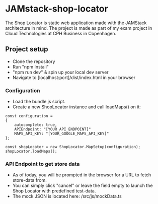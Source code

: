 # JAMstack-shop-locator
The Shop Locator is static web application made with the JAMStack architecture in mind. The project is made as part of my exam project in Cloud Technologies at CPH Business in Copenhagen.
## Project setup
- Clone the repository
- Run "npm Install"
- "npm run dev" & spin up your local dev server
- Navigate to [localhost:port]/dist/index.html in your browser

### Configuration
- Load the bundle.js script.
- Create a new ShopLocator instance and call loadMaps() on it:
```
const configuration =
{
	autocomplete: true,
	APIEndpoint: "[YOUR_API_ENDPOINT]"
	MAPS_API_KEY: "[YOUR_GOOGLE_MAPS_API_KEY]"
};

const shopLocator = new ShopLocator.MapSetup(configuration);
shopLocator.loadMaps();
```

### API Endpoint to get store data
- As of today, you will be prompted in the browser for a URL to fetch store-data from.
- You can simply click "cancel" or leave the field empty to launch the Shop Locator with predefined test-data.
- The mock JSON is located here: /src/js/mockData.ts
